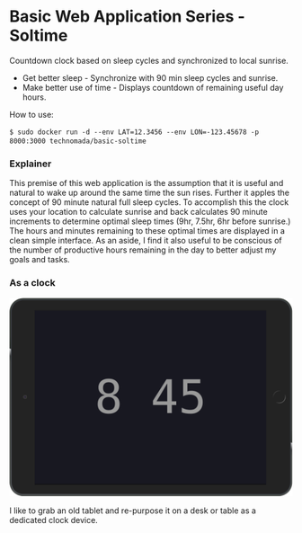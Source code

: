 # Basic Web Application Series - Soltime
Countdown clock based on sleep cycles and synchronized to local sunrise.

* Get better sleep - Synchronize with 90 min sleep cycles and sunrise.
* Make better use of time - Displays countdown of remaining useful day hours.

How to use:
```
$ sudo docker run -d --env LAT=12.3456 --env LON=-123.45678 -p 8000:3000 technomada/basic-soltime
```
### Explainer
This premise of this web application is the assumption that it is useful and natural to wake up around the same time the sun rises.  Further it apples the concept of 90 minute natural full sleep cycles.  To accomplish this the clock uses your location to calculate sunrise and back calculates 90 minute increments to determine optimal sleep times (9hr, 7.5hr, 6hr before sunrise.)  The hours and minutes remaining to these optimal times are displayed in a clean simple interface.  As an aside, I find it also useful to be conscious of the number of productive hours remaining in the day to better adjust my goals and tasks.

### As a clock
![tablet with clock example](sol-clock.png)

I like to grab an old tablet and re-purpose it on a desk or table as a dedicated clock device.
